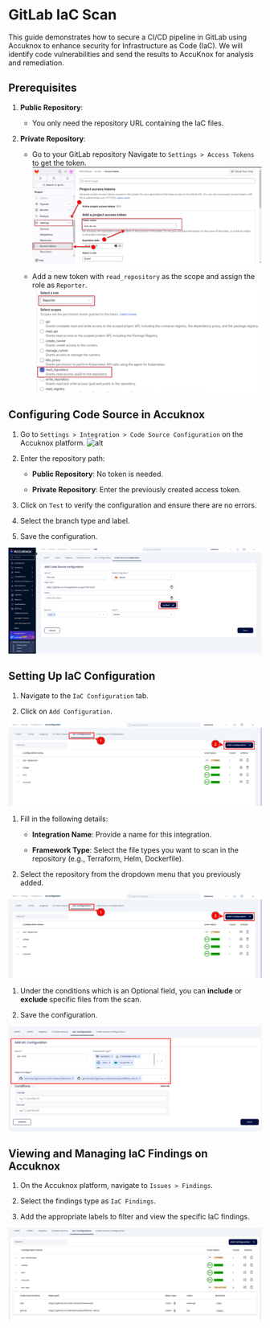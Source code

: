 # GitLab IaC Scan

This guide demonstrates how to secure a CI/CD pipeline in GitLab using Accuknox to enhance security for Infrastructure as Code (IaC). We will identify code vulnerabilities and send the results to AccuKnox for analysis and remediation.

## **Prerequisites**

1. **Public Repository**:
    - You only need the repository URL containing the IaC files.

2. **Private Repository**:
    - Go to your GitLab repository Navigate to `Settings > Access Tokens` to get the token.
    ![alt](images/gitlab-iac-scan/1.png)

    - Add a new token with `read_repository` as the scope and assign the role as `Reporter`.
    ![alt](images/gitlab-iac-scan/2.png)

## **Configuring Code Source in Accuknox**

1. Go to `Settings > Integration > Code Source Configuration` on the Accuknox platform.
![alt](images/gitlab-iac-scan/.3png)

2. Enter the repository path:

    - **Public Repository**: No token is needed.

    - **Private Repository**: Enter the previously created access token.

3. Click on `Test` to verify the configuration and ensure there are no errors.

4. Select the branch type and label.

5. Save the configuration.

![alt](images/gitlab-iac-scan/4.png)

## **Setting Up IaC Configuration**

1. Navigate to the `IaC Configuration` tab.

2. Click on `Add Configuration`.

![alt](images/gitlab-iac-scan/5.png)

1. Fill in the following details:

    - **Integration Name**: Provide a name for this integration.

    - **Framework Type**: Select the file types you want to scan in the repository (e.g., Terraform, Helm, Dockerfile).

2. Select the repository from the dropdown menu that you previously added.

![alt](images/gitlab-iac-scan/5.png)

1. Under the conditions which is an Optional field, you can **include** or **exclude** specific files from the scan.

2. Save the configuration.

![alt](images/gitlab-iac-scan/6.png)

## **Viewing and Managing IaC Findings on Accuknox**

1. On the Accuknox platform, navigate to `Issues > Findings`.

2. Select the findings type as `IaC Findings`.

3. Add the appropriate labels to filter and view the specific IaC findings.

![alt](images/gitlab-iac-scan/7.png)
